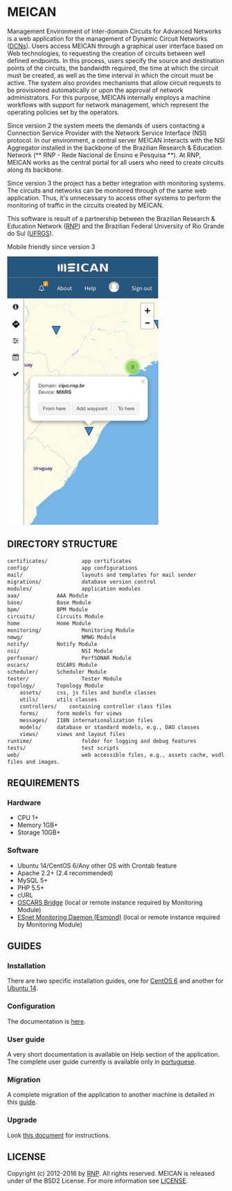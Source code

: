 # MEICAN

Management Environment of Inter-domain Circuits for Advanced Networks is a web application for the management of Dynamic Circuit Networks ([DCNs](https://en.wikipedia.org/wiki/Dynamic_circuit_network)). Users access MEICAN through a graphical user interface based on Web technologies, to requesting the creation of circuits between well defined endpoints. In this process, users specify the source and destination points of the circuits, the bandwidth required, the time at which the circuit must be created, as well as the time interval in which the circuit must be active. The system also provides mechanisms that allow circuit requests to be provisioned automatically or upon the approval of network administrators. For this purpose, MEICAN internally employs a machine workflows with support for network management, which represent the operating policies set by the operators.

Since version 2 the system meets the demands of users contacting a Connection Service Provider with the Network Service Interface (NSI) protocol. In our environment, a central server MEICAN interacts with the NSI Aggregator installed in the backbone of the Brazilian Research & Education Network (** RNP - Rede Nacional de Ensino e Pesquisa **). At RNP, MEICAN works as the central portal for all users who need to create circuits along its backbone.

Since version 3 the project has a better integration with monitoring systems. The circuits and networks can be monitored through of the same web application. Thus, it's unnecessary to access other systems to perform the monitoring of traffic in the circuits created by MEICAN.

This software is result of a partnership between the Brazilian Research & Education Network ([RNP](http://www.rnp.br)) and the Brazilian Federal University of Rio Grande do Sul ([UFRGS](http://www.ufrgs.br)).

Mobile friendly since version 3

![Alt text](/docs/mobile.png)

## DIRECTORY STRUCTURE

```
certificates/       	app certificates
config/             	app configurations
mail/               	layouts and templates for mail sender
migrations/         	database version control
modules/            	application modules
aaa/			AAA Module
base/			Base Module
bpm/			BPM Module
circuits/		Circuits Module
home			Home Module
monitoring/         	Monitoring Module
nmwg/               	NMWG Module
notify/			Notify Module
nsi/                	NSI Module
perfsonar/          	PerfSONAR Module
oscars/			OSCARS Module
scheduler/		Scheduler Module
tester/             	Tester Module
topology/		Topology Module
	assets/		css, js files and bundle classes
	utils/		utils classes
	controllers/	containing controller class files
	forms/		form models for views
	messages/	I18N internationalization files
	models/		database or standard models, e.g., DAO classes
	views/		views and layout files
runtime/            	folder for logging and debug features
tests/              	test scripts
web/                	web accessible files, e.g., assets cache, wsdl files and images.
```

## REQUIREMENTS

### Hardware

- CPU 1+
- Memory 1GB+
- Storage 10GB+

### Software

- Ubuntu 14/CentOS 6/Any other OS with Crontab feature
- Apache 2.2+ (2.4 recommended)
- MySQL 5+ 
- PHP 5.5+
- cURL
- [OSCARS Bridge](https://github.com/ufrgs-hyman/oscars-bridge) (local or remote instance required by Monitoring Module)
- [ESnet Monitoring Daemon (Esmond)](https://github.com/esnet/esmond) (local or remote instance required by Monitoring Module)

## GUIDES

### Installation

There are two specific installation guides, one for [CentOS 6](https://github.com/ufrgs-hyman/meican/blob/master/docs/guide/installation-centos.md) and another for [Ubuntu 14](https://github.com/ufrgs-hyman/meican/blob/master/docs/guide/installation-ubuntu.md).

### Configuration

The documentation is [here](https://github.com/ufrgs-hyman/meican/blob/master/docs/guide/configuration.md).

### User guide

A very short documentation is available on Help section of the application. The complete user guide currently is available only in [portuguese](https://wiki.rnp.br/display/secipo/Guia+MEICAN).

### Migration

A complete migration of the application to another machine is detailed in this [guide](https://github.com/ufrgs-hyman/meican/blob/master/docs/guide/migration.md).

### Upgrade

Look [this document](https://github.com/ufrgs-hyman/meican/blob/master/docs/guide/upgrade.md) for instructions.

## LICENSE

Copyright (c) 2012-2016 by [RNP](http://www.rnp.br).
All rights reserved. MEICAN is released under of the BSD2 License. For more information see [LICENSE](https://github.com/ufrgs-hyman/meican/blob/master/LICENSE.md).
